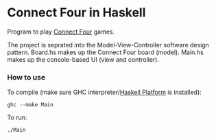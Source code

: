 # Connect Four in Haskell
Program to play [Connect Four](https://en.wikipedia.org/wiki/Connect_Four) games.

The project is seprated into the Model-View-Controller software design pattern. Board.hs makes up the Connect Four board (model). Main.hs makes up the console-based UI (view and controller).

### How to use
To compile (make sure GHC interpreter/[Haskell Platform](https://www.haskell.org/platform/) is installed):

~~~
ghc --make Main
~~~
To run:

~~~
./Main
~~~
